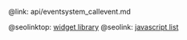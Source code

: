 @link: api/eventsystem_callevent.md

@seolinktop: [widget library](https://webix.com)
@seolink: [javascript list](https://webix.com/widget/list/)